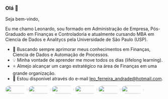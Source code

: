 ### Olá 👋
Seja bem-vindo,

Eu me chamo Leonardo, sou formado em Administração de Empresa, Pós-Graduado em Finanças e Controladoria e atualmente cursando MBA em Ciencia de Dados e Analitycs pela Universidade de São Paulo (USP).

- 📙 Buscando sempre aprimorar meus conhecimentos em Finanças, Ciencia de Dados e Automação de Processos.
- 💡 Minha vontade de aprender me move todos os dias (lifelong learning).
- ⭐ Almejo alcançar um cargo estratégico na área de Finanças em uma grande organização.
- 📩 Estou disponivel através do e-mail leo_ferreira_andrade@hotmail.com.
<p></p>

<a href="https://www.linkedin.com/in/leonardoferreiradeandrade/" target="_blank"> <img src="https://img.shields.io/badge/LinkedIn-0077B5?style=for-the-badge&logo=linkedin&logoColor=white" height="25" width="70" style="border-radius:30px" target="_blank"></a> 
<img src="https://img.shields.io/badge/Python-14354C?style=for-the-badge&logo=python&logoColor=white" height="25" width="70" style="border-radius:30px" target="_blank"></a></a> 
<img src="https://img.shields.io/badge/MySQL-00000F?style=for-the-badge&logo=mysql&logoColor=white" height="25" width="70" style="border-radius:30px" target="_blank"></a></a> <img src="https://cetax.com.br/wp-content/uploads/2016/10/PowerBI-e1557666264791.jpg" width="70" height="25" style="border-radius:30px" target="_blank"></a></a>
<img src="https://img.shields.io/badge/Microsoft_Office-D83B01?style=for-the-badge&logo=microsoft-office&logoColor=white" height="25" width="70" style="border-radius:30px" target="_blank"></a></a>
<img src="https://img.shields.io/badge/Amazon_AWS-FF9900?style=for-the-badge&logo=amazonaws&logoColor=white" height="25" width="70" style="border-radius:30px" target="_blank"></a></a>


